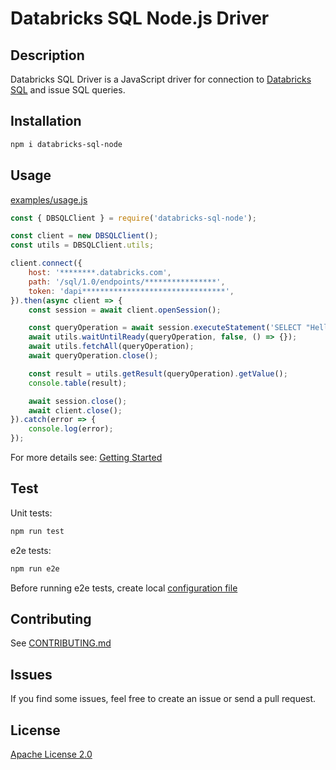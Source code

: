 # Databricks SQL Node.js Driver

## Description

Databricks SQL Driver is a JavaScript driver for connection to [Databricks SQL](https://databricks.com/product/databricks-sql) and issue SQL queries.

## Installation

```bash
npm i databricks-sql-node
```

## Usage

[examples/usage.js](examples/usage.js)
```javascript
const { DBSQLClient } = require('databricks-sql-node');

const client = new DBSQLClient();
const utils = DBSQLClient.utils;

client.connect({
    host: '********.databricks.com',
    path: '/sql/1.0/endpoints/****************',
    token: 'dapi********************************',
}).then(async client => {
    const session = await client.openSession();

    const queryOperation = await session.executeStatement('SELECT "Hello, World!"', { runAsync: true });
    await utils.waitUntilReady(queryOperation, false, () => {});
    await utils.fetchAll(queryOperation);
    await queryOperation.close();

    const result = utils.getResult(queryOperation).getValue();
    console.table(result);

    await session.close();
    await client.close();
}).catch(error => {
    console.log(error);
});
```

For more details see: [Getting Started](docs/readme.md) 

## Test

Unit tests:

```bash
npm run test
```

e2e tests:

```bash
npm run e2e
```

Before running e2e tests, create local [configuration file](tests/e2e/utils/config.js)

## Contributing

See [CONTRIBUTING.md](CONTRIBUTING.md)

## Issues

If you find some issues, feel free to create an issue or send a pull request.

## License
 
[Apache License 2.0](LICENSE)
